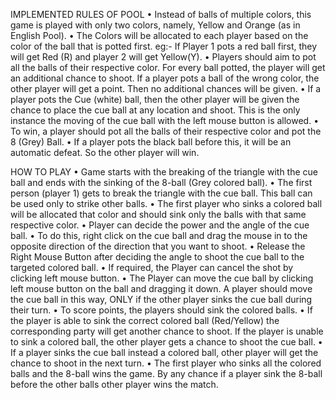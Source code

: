 IMPLEMENTED RULES OF POOL
• Instead of balls of multiple colors, this game is played with only two colors, namely, Yellow 
and Orange (as in English Pool). 
• The Colors will be allocated to each player based on the color of the ball that is potted first. 
eg:- If Player 1 pots a red ball first, they will get Red (R) and player 2 will get Yellow(Y).
• Players should aim to pot all the balls of their respective color.
 For every ball potted, the player will get an additional chance to shoot. If a player pots a ball of 
the wrong color, the other player will get a point. Then no additional chances will be given. 
• If a player pots the Cue (white) ball, then the other player will be given the chance to place the 
cue ball at any location and shoot. This is the only instance the moving of the cue ball with the 
left mouse button is allowed. 
• To win, a player should pot all the balls of their respective color and pot the 8 (Grey) Ball.
• If a player pots the black ball before this, it will be an automatic defeat. So the other player 
will win.

HOW TO PLAY
• Game starts with the breaking of the triangle with the cue ball and ends with the sinking of 
the 8-ball (Grey colored ball).
• The first person (player 1) gets to break the triangle with the cue ball. This ball can be used 
only to strike other balls.
• The first player who sinks a colored ball will be allocated that color and should sink only the 
balls with that same respective color. 
• Player can decide the power and the angle of the cue ball. 
• To do this, right click on the cue ball and drag the mouse in to the opposite direction of the 
direction that you want to shoot. 
• Release the Right Mouse Button after deciding the angle to shoot the cue ball to the targeted 
colored ball.
• If required, the Player can cancel the shot by clicking left mouse button. 
• The Player can move the cue ball by clicking left mouse button on the ball and dragging it 
down. A player should move the cue ball in this way, ONLY if the other player sinks the cue 
ball during their turn.
• To score points, the players should sink the colored balls.
• If the player is able to sink the correct colored ball (Red/Yellow) the corresponding party 
will get another chance to shoot. If the player is unable to sink a colored ball, the other 
player gets a chance to shoot the cue ball.
• If a player sinks the cue ball instead a colored ball, other player will get the chance to shoot 
in the next turn. 
• The first player who sinks all the colored balls and the 8-ball wins the game. By any chance 
if a player sink the 8-ball before the other balls other player wins the match.

